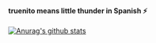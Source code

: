 #### truenito means little thunder in Spanish ⚡

[![Anurag's github stats](https://github-readme-stats.vercel.app/api?username=truenito&count_private=true&show_icons=true1)](https://github.com/anuraghazra/github-readme-stats)


<!--
**truenito/truenito** is a ✨ _special_ ✨ repository because its `README.md` (this file) appears on your GitHub profile.

Here are some ideas to get you started:

- 🔭 I’m currently working on ...
- 🌱 I’m currently learning ...
- 👯 I’m looking to collaborate on ...
- 🤔 I’m looking for help with ...
- 💬 Ask me about ...
- 📫 How to reach me: ...
- 😄 Pronouns: ...
- ⚡ Fun fact: ...
-->
